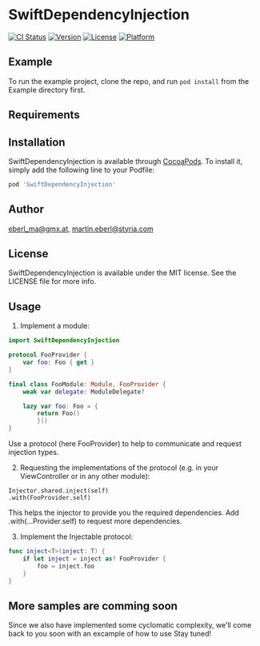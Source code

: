 # SwiftDependencyInjection

[![CI Status](http://img.shields.io/travis/EMart86/SwiftDependencyInjection.svg?style=flat)](https://travis-ci.org/eberl_ma@gmx.at/SwiftDependencyInjection)
[![Version](https://img.shields.io/cocoapods/v/SwiftDependencyInjection.svg?style=flat)](http://cocoapods.org/pods/SwiftDependencyInjection)
[![License](https://img.shields.io/cocoapods/l/SwiftDependencyInjection.svg?style=flat)](http://cocoapods.org/pods/SwiftDependencyInjection)
[![Platform](https://img.shields.io/cocoapods/p/SwiftDependencyInjection.svg?style=flat)](http://cocoapods.org/pods/SwiftDependencyInjection)

## Example

To run the example project, clone the repo, and run `pod install` from the Example directory first.

## Requirements

## Installation

SwiftDependencyInjection is available through [CocoaPods](http://cocoapods.org). To install
it, simply add the following line to your Podfile:

```ruby
pod 'SwiftDependencyInjection'
```

## Author

eberl_ma@gmx.at, martin.eberl@styria.com

## License

SwiftDependencyInjection is available under the MIT license. See the LICENSE file for more info.

## Usage

1) Implement a module:

```swift
import SwiftDependencyInjection

protocol FooProvider {
    var foo: Foo { get }
}

final class FooModule: Module, FooProvider {
    weak var delegate: ModuleDelegate?

    lazy var foo: Foo = {
        return Foo()
        }()
}
```

Use a protocol (here FooProvider) to help to communicate and request injection types.


2) Requesting the implementations of the protocol (e.g. in your ViewController or in any other module):

```
Injector.shared.inject(self)
.with(FooProvider.self)
```

This helps the injector to provide you the required dependencies. Add .with(...Provider.self) to request more dependencies.

3) Implement the Injectable protocol:


```swift
func inject<T>(inject: T) {
    if let inject = inject as? FooProvider {
        foo = inject.foo
    }
}
```

## More samples are comming soon

Since we also have implemented some cyclomatic complexity, we'll come back to you soon with an excample of how to use
Stay tuned!
